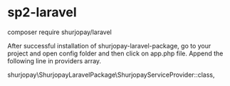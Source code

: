 # sp2-laravel


composer require shurjopay/laravel

After successful installation of shurjopay-laravel-package, go to your project and open config folder and then click on app.php file. Append the following line in providers array.

shurjopay\ShurjopayLaravelPackage\ShurjopayServiceProvider::class,
